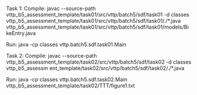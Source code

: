 Task 1:
Compile: 
javac --source-path vttp_b5_assessment_template/task01/src/vttp/batch5/sdf/task01 -d classes vttp_b5_assessment_template/task01/src/vttp/batch5/sdf/task01/./*.java vttp_b5_assessment_template/task01/src/vttp/batch5/sdf/task01/models/BikeEntry.java

Run: 
java -cp classes vttp.batch5.sdf.task01.Main 

Task 2:
Compile: 
javac --source-path vttp_b5_assessment_template/task02/src/vttp/batch5/sdf/task02 -d classes vttp_b5_assessm
ent_template/task02/src/vttp/batch5/sdf/task02/./*.java 

Run:
java -cp classes vttp.batch5.sdf.task02.Main vttp_b5_assessment_template/task02/TTT/figure1.txt

